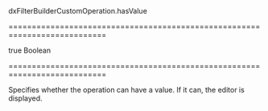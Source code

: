 <!--id-->dxFilterBuilderCustomOperation.hasValue<!--/id-->
===========================================================================
<!--default-->true<!--/default-->
<!--type-->Boolean<!--/type-->
===========================================================================

<!--shortDescription-->
Specifies whether the operation can have a value. If it can, the editor is displayed.
<!--/shortDescription-->

<!--fullDescription-->

<!--/fullDescription-->